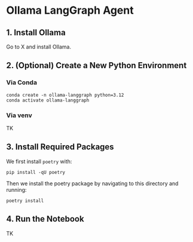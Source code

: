 # Ollama LangGraph Agent

## 1. Install Ollama

Go to X and install Ollama.

## 2. (Optional) Create a New Python Environment

### Via Conda

```
conda create -n ollama-langgraph python=3.12
conda activate ollama-langgraph
```

### Via venv

TK

## 3. Install Required Packages

We first install `poetry` with:

```
pip install -qU poetry
```

Then we install the poetry package by navigating to this directory and running:

```
poetry install
```

## 4. Run the Notebook

TK